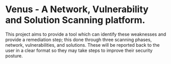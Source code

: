 #  Venus - A Network, Vulnerability and Solution Scanning platform.
This project aims to provide a tool which can identify these weaknesses and provide a remediation step; this done through three scanning phases, network, vulnerabilities, and solutions. These will be reported back to the user in a clear format so they may take steps to improve their security posture.
